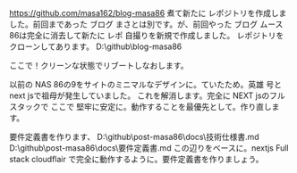 https://github.com/masa162/blog-masa86
煮て新たに レポジトリを作成しました。前回まであった ブログ まさとは別です。が、前回やった ブログ ムース 86は完全に消去して新たに レポ 自撮りを新規で作成しました。
レポジトリをクローンしてあります。
D:\github\blog-masa86

ここで！クリーンな状態でリブートしなおします。

以前の NAS 86の9をサイトのミニマルなデザインに。ていたため。英雄 号とnext jsで祖母が発生していました。
これを解消します。完全に NEXT jsのフルスタックで ここで 堅牢に安定に。動作することを最優先として。作り直します。

要件定義書を作ります、
D:\github\post-masa86\docs\技術仕様書.md
D:\github\post-masa86\docs\要件定義書.md
この辺りをベースに。nextjs Full stack cloudflair で完全に動作するように。要件定義書を作りましょう。
